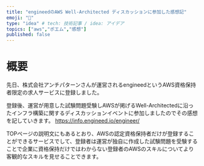```yaml
---
title: "engineedのAWS Well-Architected ディスカッションに参加した感想記"
emoji: "🐁"
type: "idea" # tech: 技術記事 / idea: アイデア
topics: ["aws","ポエム","感想"]
published: false
---
```

# 概要
先日、株式会社アンチパターンさんが運営されるengineedというAWS資格保持者限定の求人サービスに登録しました。

登録後、運営が用意した試験問題受験しAWSが掲げるWell-Architectedに沿ったインフラ構築に関するディスカッションイベントに参加しましたのでその感想を記していきます。
https://info.engineed.io/engineer/

TOPページの説明文にもあるとおり、AWSの認定資格保持者だけが登録することができるサービスでして、登録者は運営が独自に作成した試験問題を受験することで企業に資格保持だけではわからない登録者のAWSのスキルについてより客観的なスキルを見せることできます。

